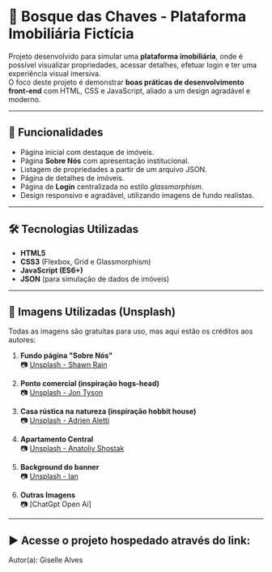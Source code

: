 # 🌳 Bosque das Chaves - Plataforma Imobiliária Fictícia 

Projeto desenvolvido para simular uma **plataforma imobiliária**, onde é possível visualizar propriedades, acessar detalhes, efetuar login e ter uma experiência visual imersiva.  
O foco deste projeto é demonstrar **boas práticas de desenvolvimento front-end** com HTML, CSS e JavaScript, aliado a um design agradável e moderno.  

---

## 🚀 Funcionalidades

- Página inicial com destaque de imóveis.
- Página **Sobre Nós** com apresentação institucional.
- Listagem de propriedades a partir de um arquivo JSON.
- Página de detalhes de imóveis.
- Página de **Login** centralizada no estilo *glassmorphism*.
- Design responsivo e agradável, utilizando imagens de fundo realistas.  

---

## 🛠️ Tecnologias Utilizadas

- **HTML5**  
- **CSS3** (Flexbox, Grid e Glassmorphism)  
- **JavaScript (ES6+)**  
- **JSON** (para simulação de dados de imóveis)


---

## 🎨 Imagens Utilizadas (Unsplash)

Todas as imagens são gratuitas para uso, mas aqui estão os créditos aos autores:

1. **Fundo página "Sobre Nós"**  
   📷 [Unsplash - Shawn Rain]([https://unsplash.com/photos/green-plants-in-sunlight-1655520373165-4149f7292950](https://images.unsplash.com/photo-1655520373165-4149f7292950?q=80&w=687&auto=format&fit=crop&ixlib=rb-4.1.0&ixid=M3wxMjA3fDB8MHxwaG90by1wYWdlfHx8fGVufDB8fHx8fA%3D%3D))

2. **Ponto comercial (inspiração hogs-head)**  
   📷 [Unsplash - Jon Tyson]([https://unsplash.com/photos/foggy-forest-ym4TnuKp4cc](https://images.unsplash.com/photo-1736075006642-1f535cdb5834?q=80&w=1974&auto=format&fit=crop&ixlib=rb-4.1.0&ixid=M3wxMjA3fDB8MHxwaG90by1wYWdlfHx8fGVufDB8fHx8fA%3D%3D))

3. **Casa rústica na natureza (inspiração hobbit house)**  
   📷 [Unsplash - Adrien Aletti]([https://unsplash.com/photos/hobbit-house-in-the-woods-0B3R0jX0ozY](https://images.unsplash.com/photo-1584956861988-913b8c1c7270?q=80&w=1074&auto=format&fit=crop&ixlib=rb-4.1.0&ixid=M3wxMjA3fDB8MHxwaG90by1wYWdlfHx8fGVufDB8fHx8fA%3D%3D))

4. **Apartamento Central**  
   📷 [Unsplash - Anatoliy Shostak]([https://unsplash.com/photos/white-flowers-on-green-background-0ZPSX_mQ3xI](https://images.unsplash.com/photo-1598528644866-3215eb3e9771?q=80&w=1008&auto=format&fit=crop&ixlib=rb-4.1.0&ixid=M3wxMjA3fDB8MHxwaG90by1wYWdlfHx8fGVufDB8fHx8fA%3D%3D))

5. **Background do banner**  
   📷 [Unsplash - Ian]([[https://unsplash.com/photos/white-flowers-on-green-background-0ZPSX_mQ3xI](https://images.unsplash.com/photo-1598528644866-3215eb3e9771?q=80&w=1008&auto=format&fit=crop&ixlib=rb-4.1.0&ixid=M3wxMjA3fDB8MHxwaG90by1wYWdlfHx8fGVufDB8fHx8fA%3D%3D)](https://images.unsplash.com/photo-1744451042319-1b9fefbfc23b?q=80&w=1332&auto=format&fit=crop&ixlib=rb-4.1.0&ixid=M3wxMjA3fDB8MHxwaG90by1wYWdlfHx8fGVufDB8fHx8fA%3D%3D))

6. **Outras Imagens**  
   📷 [ChatGpt Open Ai]

   


---

## ▶️ Acesse o projeto hospedado através do link: 
Autor(a): Giselle Alves
